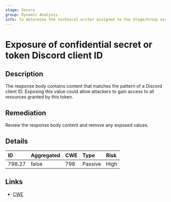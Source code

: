 ```yaml
---
stage: Secure
group: Dynamic Analysis
info: To determine the technical writer assigned to the Stage/Group associated with this page, see https://handbook.gitlab.com/handbook/product/ux/technical-writing/#assignments
---
```


# Exposure of confidential secret or token Discord client ID

## Description

The response body contains content that matches the pattern of a Discord client ID.
Exposing this value could allow attackers to gain access to all resources granted by this token.

## Remediation

Review the response body content and remove any exposed values.

## Details

| ID | Aggregated | CWE | Type | Risk |
|:---|:--------|:--------|:--------|:--------|
| 798.27 | false | 798 | Passive | High |

## Links

- [CWE](https://cwe.mitre.org/data/definitions/798.html)
